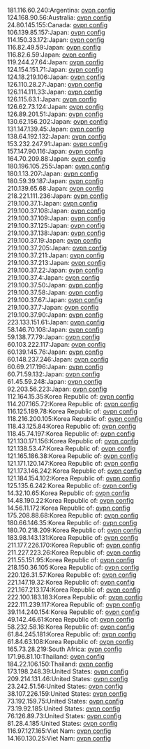 181.116.60.240:Argentina: [ovpn config](vpn/181_116_60_240.ovpn)  
124.168.90.56:Australia: [ovpn config](vpn/124_168_90_56.ovpn)  
24.80.145.155:Canada: [ovpn config](vpn/24_80_145_155.ovpn)  
106.139.85.157:Japan: [ovpn config](vpn/106_139_85_157.ovpn)  
114.150.33.172:Japan: [ovpn config](vpn/114_150_33_172.ovpn)  
116.82.49.59:Japan: [ovpn config](vpn/116_82_49_59.ovpn)  
116.82.6.59:Japan: [ovpn config](vpn/116_82_6_59.ovpn)  
119.244.27.64:Japan: [ovpn config](vpn/119_244_27_64.ovpn)  
124.154.151.71:Japan: [ovpn config](vpn/124_154_151_71.ovpn)  
124.18.219.106:Japan: [ovpn config](vpn/124_18_219_106.ovpn)  
126.110.28.27:Japan: [ovpn config](vpn/126_110_28_27.ovpn)  
126.114.111.33:Japan: [ovpn config](vpn/126_114_111_33.ovpn)  
126.115.63.1:Japan: [ovpn config](vpn/126_115_63_1.ovpn)  
126.62.73.124:Japan: [ovpn config](vpn/126_62_73_124.ovpn)  
126.89.201.51:Japan: [ovpn config](vpn/126_89_201_51.ovpn)  
130.62.156.202:Japan: [ovpn config](vpn/130_62_156_202.ovpn)  
131.147.139.45:Japan: [ovpn config](vpn/131_147_139_45.ovpn)  
138.64.192.132:Japan: [ovpn config](vpn/138_64_192_132.ovpn)  
153.232.247.91:Japan: [ovpn config](vpn/153_232_247_91.ovpn)  
157.147.90.116:Japan: [ovpn config](vpn/157_147_90_116.ovpn)  
164.70.209.88:Japan: [ovpn config](vpn/164_70_209_88.ovpn)  
180.196.105.255:Japan: [ovpn config](vpn/180_196_105_255.ovpn)  
180.1.13.207:Japan: [ovpn config](vpn/180_1_13_207.ovpn)  
180.59.39.187:Japan: [ovpn config](vpn/180_59_39_187.ovpn)  
210.139.65.68:Japan: [ovpn config](vpn/210_139_65_68.ovpn)  
218.221.111.236:Japan: [ovpn config](vpn/218_221_111_236.ovpn)  
219.100.37.1:Japan: [ovpn config](vpn/219_100_37_1.ovpn)  
219.100.37.108:Japan: [ovpn config](vpn/219_100_37_108.ovpn)  
219.100.37.109:Japan: [ovpn config](vpn/219_100_37_109.ovpn)  
219.100.37.125:Japan: [ovpn config](vpn/219_100_37_125.ovpn)  
219.100.37.138:Japan: [ovpn config](vpn/219_100_37_138.ovpn)  
219.100.37.19:Japan: [ovpn config](vpn/219_100_37_19.ovpn)  
219.100.37.205:Japan: [ovpn config](vpn/219_100_37_205.ovpn)  
219.100.37.211:Japan: [ovpn config](vpn/219_100_37_211.ovpn)  
219.100.37.213:Japan: [ovpn config](vpn/219_100_37_213.ovpn)  
219.100.37.22:Japan: [ovpn config](vpn/219_100_37_22.ovpn)  
219.100.37.4:Japan: [ovpn config](vpn/219_100_37_4.ovpn)  
219.100.37.50:Japan: [ovpn config](vpn/219_100_37_50.ovpn)  
219.100.37.58:Japan: [ovpn config](vpn/219_100_37_58.ovpn)  
219.100.37.67:Japan: [ovpn config](vpn/219_100_37_67.ovpn)  
219.100.37.7:Japan: [ovpn config](vpn/219_100_37_7.ovpn)  
219.100.37.90:Japan: [ovpn config](vpn/219_100_37_90.ovpn)  
223.133.151.61:Japan: [ovpn config](vpn/223_133_151_61.ovpn)  
58.146.70.108:Japan: [ovpn config](vpn/58_146_70_108.ovpn)  
59.138.77.79:Japan: [ovpn config](vpn/59_138_77_79.ovpn)  
60.103.222.117:Japan: [ovpn config](vpn/60_103_222_117.ovpn)  
60.139.145.76:Japan: [ovpn config](vpn/60_139_145_76.ovpn)  
60.148.237.246:Japan: [ovpn config](vpn/60_148_237_246.ovpn)  
60.69.217.196:Japan: [ovpn config](vpn/60_69_217_196.ovpn)  
60.71.59.132:Japan: [ovpn config](vpn/60_71_59_132.ovpn)  
61.45.59.248:Japan: [ovpn config](vpn/61_45_59_248.ovpn)  
92.203.56.223:Japan: [ovpn config](vpn/92_203_56_223.ovpn)  
112.164.15.35:Korea Republic of: [ovpn config](vpn/112_164_15_35.ovpn)  
114.207.165.72:Korea Republic of: [ovpn config](vpn/114_207_165_72.ovpn)  
116.125.189.78:Korea Republic of: [ovpn config](vpn/116_125_189_78.ovpn)  
118.216.200.105:Korea Republic of: [ovpn config](vpn/118_216_200_105.ovpn)  
118.43.125.84:Korea Republic of: [ovpn config](vpn/118_43_125_84.ovpn)  
118.45.74.197:Korea Republic of: [ovpn config](vpn/118_45_74_197.ovpn)  
121.130.171.156:Korea Republic of: [ovpn config](vpn/121_130_171_156.ovpn)  
121.138.53.47:Korea Republic of: [ovpn config](vpn/121_138_53_47.ovpn)  
121.165.186.38:Korea Republic of: [ovpn config](vpn/121_165_186_38.ovpn)  
121.171.120.147:Korea Republic of: [ovpn config](vpn/121_171_120_147.ovpn)  
121.173.146.242:Korea Republic of: [ovpn config](vpn/121_173_146_242.ovpn)  
121.184.154.102:Korea Republic of: [ovpn config](vpn/121_184_154_102.ovpn)  
125.135.6.242:Korea Republic of: [ovpn config](vpn/125_135_6_242.ovpn)  
14.32.10.65:Korea Republic of: [ovpn config](vpn/14_32_10_65.ovpn)  
14.48.190.22:Korea Republic of: [ovpn config](vpn/14_48_190_22.ovpn)  
14.56.11.172:Korea Republic of: [ovpn config](vpn/14_56_11_172.ovpn)  
175.208.88.68:Korea Republic of: [ovpn config](vpn/175_208_88_68.ovpn)  
180.66.146.35:Korea Republic of: [ovpn config](vpn/180_66_146_35.ovpn)  
180.70.218.209:Korea Republic of: [ovpn config](vpn/180_70_218_209.ovpn)  
183.98.143.131:Korea Republic of: [ovpn config](vpn/183_98_143_131.ovpn)  
211.177.226.170:Korea Republic of: [ovpn config](vpn/211_177_226_170.ovpn)  
211.227.223.26:Korea Republic of: [ovpn config](vpn/211_227_223_26.ovpn)  
211.55.151.95:Korea Republic of: [ovpn config](vpn/211_55_151_95.ovpn)  
218.150.36.105:Korea Republic of: [ovpn config](vpn/218_150_36_105.ovpn)  
220.126.31.57:Korea Republic of: [ovpn config](vpn/220_126_31_57.ovpn)  
221.147.19.32:Korea Republic of: [ovpn config](vpn/221_147_19_32.ovpn)  
221.167.213.174:Korea Republic of: [ovpn config](vpn/221_167_213_174.ovpn)  
222.100.183.183:Korea Republic of: [ovpn config](vpn/222_100_183_183.ovpn)  
222.111.239.117:Korea Republic of: [ovpn config](vpn/222_111_239_117.ovpn)  
39.114.240.154:Korea Republic of: [ovpn config](vpn/39_114_240_154.ovpn)  
49.142.46.61:Korea Republic of: [ovpn config](vpn/49_142_46_61.ovpn)  
58.232.58.16:Korea Republic of: [ovpn config](vpn/58_232_58_16.ovpn)  
61.84.245.181:Korea Republic of: [ovpn config](vpn/61_84_245_181.ovpn)  
61.84.63.108:Korea Republic of: [ovpn config](vpn/61_84_63_108.ovpn)  
165.73.28.219:South Africa: [ovpn config](vpn/165_73_28_219.ovpn)  
171.96.81.10:Thailand: [ovpn config](vpn/171_96_81_10.ovpn)  
184.22.106.150:Thailand: [ovpn config](vpn/184_22_106_150.ovpn)  
173.198.248.39:United States: [ovpn config](vpn/173_198_248_39.ovpn)  
209.214.131.46:United States: [ovpn config](vpn/209_214_131_46.ovpn)  
23.242.51.56:United States: [ovpn config](vpn/23_242_51_56.ovpn)  
38.107.226.159:United States: [ovpn config](vpn/38_107_226_159.ovpn)  
73.192.159.75:United States: [ovpn config](vpn/73_192_159_75.ovpn)  
73.19.92.185:United States: [ovpn config](vpn/73_19_92_185.ovpn)  
76.126.89.73:United States: [ovpn config](vpn/76_126_89_73.ovpn)  
81.28.4.185:United States: [ovpn config](vpn/81_28_4_185.ovpn)  
116.97.127.165:Viet Nam: [ovpn config](vpn/116_97_127_165.ovpn)  
14.160.130.25:Viet Nam: [ovpn config](vpn/14_160_130_25.ovpn)  
